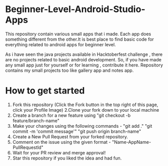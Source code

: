 # Beginner-Level-Android-Studio-Apps
This repository contain various small apps that i made. Each app does something different from the other.It is best place to find basic code for everything related to android apps for beginner level. 

As i have seen the java projects available in Hacktoberfest challenge , there are no projects related to basic android development. So, if you have made any small app just for yourself or for learning , contribute it here. Repository contains my small projects too like gallery app and notes app.

# How to get started
1. Fork this repository (Click the Fork button in the top right of this page, click your Profile Image)
2.Clone your fork down to your local machine
3. Create a branch for a new feature using "git checkout -b feature/branch-name"
4. Make your changes using the following commands - "git add ."   "git commit -m 'commit message'"    "git push origin branch-name"
5. Create a New Pull Request from your forked repository.
6. Comment on the issue using the given format - "Name-AppName-PullRequestId"
7. Wait for your PR review and merge approval!
8. Star this repository if you liked the idea and had fun.
